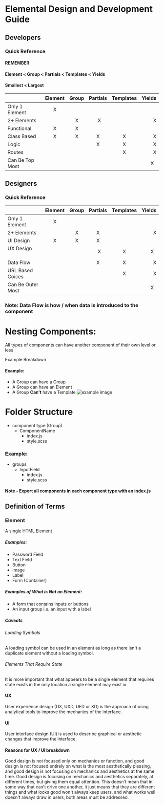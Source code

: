 # Elemental Design and Development Guide

## Developers
### Quick Reference
#### REMEMBER 
#### Element < Group < Partials < Templates < Yields
#### Smallest < Largest

|                 | Element   | Group | Partials | Templates |  Yields |
| :-------------  |:---------:| :---: | :-------:| :------:  | ------: |
| Only 1 Element  |     X     |       |          |           |         | 
| 2+  Elements    |           |   X   |     X    |           |    X    |
| Functional      |     X     |   X   |          |           |         |
| Class Based     |     X     |   X   |     X    |     X     |    X    |
| Logic           |           |       |     X    |     X     |    X    | 
| Routes          |           |       |          |     X     |    X    |
| Can Be Top Most |           |       |          |           |    X    |




## Designers
### Quick Reference

|                   | Element   | Group | Partials | Templates | Yields |
| :---------------  |:---------:| :---: | :-------:| :------:  | -----: |
| Only 1 Element    |     X     |       |          |           |        | 
| 2+  Elements      |           |   X   |     X    |           |    X   |
| UI Design         |     X     |   X   |     X    |           |        |
| UX Design         |           |       |     X    |     X     |    X   | 
| Data Flow         |           |       |     X    |     X     |    X   | 
| URL Based Coices  |           |       |          |     X     |    X   |
| Can Be Outer Most |           |       |          |           |    X   |

### Note: Data Flow is how / when data is introduced to the component

# Nesting Components:
All types of components can have another component of their own level or less

Example Breakdown

#### Example:
* A Group can have a Group
* A Group can have an Element
* A Group **Can't** have a Template
![example image](/example.png?raw=true)

# Folder Structure
* component type (Group)
  * ComponentName
    * index.js
    * style.scss

### Example:
* groups
  * InputField
    * index.js
    * style.scss
#### Note - Export all components in each component type with an index.js
## Definition of Terms


### Element
A single HTML Element
##### Examples: 
* Password Field
* Text Field
* Button
* Image
* Label
* Form (Container)

##### Examples of What is Not an Element:
* A form that contains inputs or buttons
* An input group i.e. an input with a label

##### Caveats
###### Loading Symbols
A loading symbol can be used in an element as long as there isn't
a duplicate element without a loading symbol.

###### Elements That Require State
It is more important that what appears to be a single element that requires state exists in the only location a single element may exist in

#### UX
User experience design (UX, UXD, UED or XD) is the approach of using analytical tools to improve the mechanics of the interface.

#### UI
User interface design (UI) is used to describe graphical or aesthetic changes that improve the interface.  

#### Reasons for UX / UI breakdown
Good design is not focused only on mechanics or function, and good design is not focused entirely on what is the most aesthetically pleasing, and good design is not focusing on mechanics and aesthetics at the same time. Good design is focusing on mechanics and aesthetics separately, at different times, but giving them equal attention. 
This doesn't mean that in some way that can't drive one another, it just means that they are different things and what looks good won't always keep users, and what works well doesn't always draw in users, both areas must be addressed.
